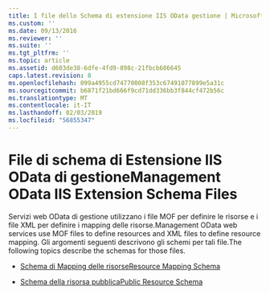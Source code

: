 ```yaml
---
title: I file dello Schema di estensione IIS OData gestione | Microsoft Docs
ms.custom: ''
ms.date: 09/13/2016
ms.reviewer: ''
ms.suite: ''
ms.tgt_pltfrm: ''
ms.topic: article
ms.assetid: d603de38-6dfe-4fd9-898c-21fbcb686645
caps.latest.revision: 8
ms.openlocfilehash: 099a4955cd74770008f353c67491077899e5a31c
ms.sourcegitcommit: b6871f21bd666f9cd71dd336bb3f844cf472b56c
ms.translationtype: MT
ms.contentlocale: it-IT
ms.lasthandoff: 02/03/2019
ms.locfileid: "56855347"
---
```

# <a name="management-odata-iis-extension-schema-files"></a><span data-ttu-id="9e1e6-102">File di schema di Estensione IIS OData di gestione</span><span class="sxs-lookup"><span data-stu-id="9e1e6-102">Management OData IIS Extension Schema Files</span></span>

<span data-ttu-id="9e1e6-103">Servizi web OData di gestione utilizzano i file MOF per definire le risorse e i file XML per definire i mapping delle risorse.</span><span class="sxs-lookup"><span data-stu-id="9e1e6-103">Management OData web services use MOF files to define resources and XML files to define resource mapping.</span></span> <span data-ttu-id="9e1e6-104">Gli argomenti seguenti descrivono gli schemi per tali file.</span><span class="sxs-lookup"><span data-stu-id="9e1e6-104">The following topics describe the schemas for those files.</span></span>

- [<span data-ttu-id="9e1e6-105">Schema di Mapping delle risorse</span><span class="sxs-lookup"><span data-stu-id="9e1e6-105">Resource Mapping Schema</span></span>](./resource-mapping-schema.md)

- [<span data-ttu-id="9e1e6-106">Schema della risorsa pubblica</span><span class="sxs-lookup"><span data-stu-id="9e1e6-106">Public Resource Schema</span></span>](./public-resource-schema.md)